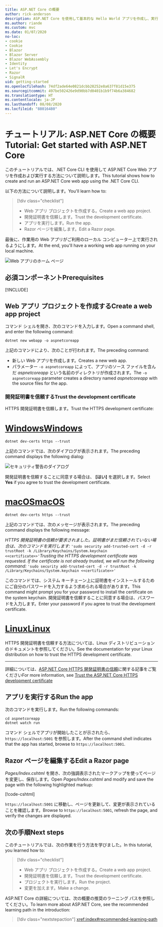 ```yaml
---
title: ASP.NET Core の概要
author: rick-anderson
description: ASP.NET Core を使用して基本的な Hello World アプリを作成し、実行する簡単なチュートリアルです。
ms.author: riande
ms.custom: mvc
ms.date: 01/07/2020
no-loc:
- cookie
- Cookie
- Blazor
- Blazor Server
- Blazor WebAssembly
- Identity
- Let's Encrypt
- Razor
- SignalR
uid: getting-started
ms.openlocfilehash: 74df2ade64e0821dcbb28252e8a637f81d15e375
ms.sourcegitcommit: 497be502426e9d90bb7d0401b1b9f74b6a384682
ms.translationtype: HT
ms.contentlocale: ja-JP
ms.lasthandoff: 08/08/2020
ms.locfileid: "88016480"
---
```

# <a name="tutorial-get-started-with-aspnet-core"></a><span data-ttu-id="1f679-103">チュートリアル: ASP.NET Core の概要</span><span class="sxs-lookup"><span data-stu-id="1f679-103">Tutorial: Get started with ASP.NET Core</span></span>

<span data-ttu-id="1f679-104">このチュートリアルでは、.NET Core CLI を使用して ASP.NET Core Web アプリを作成および実行する方法について説明します。</span><span class="sxs-lookup"><span data-stu-id="1f679-104">This tutorial shows how to create and run an ASP.NET Core web app using the .NET Core CLI.</span></span>

<span data-ttu-id="1f679-105">以下の方法について説明します。</span><span class="sxs-lookup"><span data-stu-id="1f679-105">You'll learn how to:</span></span>

> [!div class="checklist"]
> * <span data-ttu-id="1f679-106">Web アプリ プロジェクトを作成する。</span><span class="sxs-lookup"><span data-stu-id="1f679-106">Create a web app project.</span></span>
> * <span data-ttu-id="1f679-107">開発証明書を信頼します。</span><span class="sxs-lookup"><span data-stu-id="1f679-107">Trust the development certificate.</span></span>
> * <span data-ttu-id="1f679-108">アプリを実行します。</span><span class="sxs-lookup"><span data-stu-id="1f679-108">Run the app.</span></span>
> * <span data-ttu-id="1f679-109">Razor ページを編集します。</span><span class="sxs-lookup"><span data-stu-id="1f679-109">Edit a Razor page.</span></span>

<span data-ttu-id="1f679-110">最後に、作業用の Web アプリがご利用のローカル コンピューター上で実行されるようにします。</span><span class="sxs-lookup"><span data-stu-id="1f679-110">At the end, you'll have a working web app running on your local machine.</span></span>

![Web アプリのホーム ページ](_static/home-page.png)

## <a name="prerequisites"></a><span data-ttu-id="1f679-112">必須コンポーネント</span><span class="sxs-lookup"><span data-stu-id="1f679-112">Prerequisites</span></span>

[!INCLUDE[](~/includes/3.1-SDK.md)]

## <a name="create-a-web-app-project"></a><span data-ttu-id="1f679-113">Web アプリ プロジェクトを作成する</span><span class="sxs-lookup"><span data-stu-id="1f679-113">Create a web app project</span></span>

<span data-ttu-id="1f679-114">コマンド シェルを開き、次のコマンドを入力します。</span><span class="sxs-lookup"><span data-stu-id="1f679-114">Open a command shell, and enter the following command:</span></span>

```dotnetcli
dotnet new webapp -o aspnetcoreapp
```

<span data-ttu-id="1f679-115">上記のコマンドにより、次のことが行われます。</span><span class="sxs-lookup"><span data-stu-id="1f679-115">The preceding command:</span></span>

* <span data-ttu-id="1f679-116">新しい Web アプリを作成します。</span><span class="sxs-lookup"><span data-stu-id="1f679-116">Creates a new web app.</span></span>  
* <span data-ttu-id="1f679-117">パラメーター `-o aspnetcoreapp` によって、アプリのソース ファイルを含んだ *aspnetcoreapp* という名前のディレクトリが作成されます。</span><span class="sxs-lookup"><span data-stu-id="1f679-117">The `-o aspnetcoreapp` parameter creates a directory named *aspnetcoreapp* with the source files for the app.</span></span>

### <a name="trust-the-development-certificate"></a><span data-ttu-id="1f679-118">開発証明書を信頼する</span><span class="sxs-lookup"><span data-stu-id="1f679-118">Trust the development certificate</span></span>

<span data-ttu-id="1f679-119">HTTPS 開発証明書を信頼します。</span><span class="sxs-lookup"><span data-stu-id="1f679-119">Trust the HTTPS development certificate:</span></span>

# <a name="windows"></a>[<span data-ttu-id="1f679-120">Windows</span><span class="sxs-lookup"><span data-stu-id="1f679-120">Windows</span></span>](#tab/windows)

```dotnetcli
dotnet dev-certs https --trust
```

<span data-ttu-id="1f679-121">上記のコマンドでは、次のダイアログが表示されます。</span><span class="sxs-lookup"><span data-stu-id="1f679-121">The preceding command displays the following dialog:</span></span>

![セキュリティ警告のダイアログ](~/getting-started/_static/cert.png)

<span data-ttu-id="1f679-123">開発証明書を信頼することに同意する場合は、 **[はい]** を選択します。</span><span class="sxs-lookup"><span data-stu-id="1f679-123">Select **Yes** if you agree to trust the development certificate.</span></span>

# <a name="macos"></a>[<span data-ttu-id="1f679-124">macOS</span><span class="sxs-lookup"><span data-stu-id="1f679-124">macOS</span></span>](#tab/macos)

```dotnetcli
dotnet dev-certs https --trust
```

<span data-ttu-id="1f679-125">上記のコマンドでは、次のメッセージが表示されます。</span><span class="sxs-lookup"><span data-stu-id="1f679-125">The preceding command displays the following message:</span></span>

<span data-ttu-id="1f679-126">*HTTPS 開発証明書の信頼が要求されました。証明書がまだ信頼されていない場合は、次のコマンドを実行します:*  `'sudo security add-trusted-cert -d -r trustRoot -k /Library/Keychains/System.keychain <<certificate>>'`</span><span class="sxs-lookup"><span data-stu-id="1f679-126">*Trusting the HTTPS development certificate was requested. If the certificate is not already trusted, we will run the following command:* `'sudo security add-trusted-cert -d -r trustRoot -k /Library/Keychains/System.keychain <<certificate>>'`</span></span>

<span data-ttu-id="1f679-127">このコマンドでは、システム キーチェーン上に証明書をインストールするためにご自分のパスワードを入力するよう求められる場合があります。</span><span class="sxs-lookup"><span data-stu-id="1f679-127">This command might prompt you for your password to install the certificate on the system keychain.</span></span> <span data-ttu-id="1f679-128">開発証明書を信頼することに同意する場合は、パスワードを入力します。</span><span class="sxs-lookup"><span data-stu-id="1f679-128">Enter your password if you agree to trust the development certificate.</span></span>

# <a name="linux"></a>[<span data-ttu-id="1f679-129">Linux</span><span class="sxs-lookup"><span data-stu-id="1f679-129">Linux</span></span>](#tab/linux)

<span data-ttu-id="1f679-130">HTTPS 開発証明書を信頼する方法については、Linux ディストリビューションのドキュメントを参照してください。</span><span class="sxs-lookup"><span data-stu-id="1f679-130">See the documentation for your Linux distribution on how to trust the HTTPS development certificate.</span></span>

---

<span data-ttu-id="1f679-131">詳細については、[ASP.NET Core HTTPS 開発証明書の信頼](xref:security/enforcing-ssl#trust-the-aspnet-core-https-development-certificate-on-windows-and-macos)に関する記事をご覧ください</span><span class="sxs-lookup"><span data-stu-id="1f679-131">For more information, see [Trust the ASP.NET Core HTTPS development certificate](xref:security/enforcing-ssl#trust-the-aspnet-core-https-development-certificate-on-windows-and-macos)</span></span>

## <a name="run-the-app"></a><span data-ttu-id="1f679-132">アプリを実行する</span><span class="sxs-lookup"><span data-stu-id="1f679-132">Run the app</span></span>

<span data-ttu-id="1f679-133">次のコマンドを実行します。</span><span class="sxs-lookup"><span data-stu-id="1f679-133">Run the following commands:</span></span>

```dotnetcli
cd aspnetcoreapp
dotnet watch run
```

<span data-ttu-id="1f679-134">コマンド シェルでアプリが開始したことが示されたら、`https://localhost:5001` を参照します。</span><span class="sxs-lookup"><span data-stu-id="1f679-134">After the command shell indicates that the app has started, browse to `https://localhost:5001`.</span></span>

## <a name="edit-a-no-locrazor-page"></a><span data-ttu-id="1f679-135">Razor ページを編集する</span><span class="sxs-lookup"><span data-stu-id="1f679-135">Edit a Razor page</span></span>

<span data-ttu-id="1f679-136">*Pages/Index.cshtml* を開き、次の強調表示されたマークアップを使ってページを変更し、保存します。</span><span class="sxs-lookup"><span data-stu-id="1f679-136">Open *Pages/Index.cshtml* and modify and save the page with the following highlighted markup:</span></span>

[!code-cshtml[](sample/index.cshtml?highlight=9)]

<span data-ttu-id="1f679-137">`https://localhost:5001` に移動し、ページを更新して、変更が表示されていることを確認します。</span><span class="sxs-lookup"><span data-stu-id="1f679-137">Browse to `https://localhost:5001`, refresh the page, and verify the changes are displayed.</span></span>

## <a name="next-steps"></a><span data-ttu-id="1f679-138">次の手順</span><span class="sxs-lookup"><span data-stu-id="1f679-138">Next steps</span></span>

<span data-ttu-id="1f679-139">このチュートリアルでは、次の作業を行う方法を学びました。</span><span class="sxs-lookup"><span data-stu-id="1f679-139">In this tutorial, you learned how to:</span></span>

> [!div class="checklist"]
> * <span data-ttu-id="1f679-140">Web アプリ プロジェクトを作成する。</span><span class="sxs-lookup"><span data-stu-id="1f679-140">Create a web app project.</span></span>
> * <span data-ttu-id="1f679-141">開発証明書を信頼します。</span><span class="sxs-lookup"><span data-stu-id="1f679-141">Trust the development certificate.</span></span>
> * <span data-ttu-id="1f679-142">プロジェクトを実行します。</span><span class="sxs-lookup"><span data-stu-id="1f679-142">Run the project.</span></span>
> * <span data-ttu-id="1f679-143">変更を加えます。</span><span class="sxs-lookup"><span data-stu-id="1f679-143">Make a change.</span></span>

<span data-ttu-id="1f679-144">ASP.NET Core の詳細については、次の概要の推奨のラーニング パスを参照してください。</span><span class="sxs-lookup"><span data-stu-id="1f679-144">To learn more about ASP.NET Core, see the recommended learning path in the introduction:</span></span>

> [!div class="nextstepaction"]
> <xref:index#recommended-learning-path>

